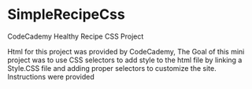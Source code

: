 # SimpleRecipeCss
CodeCademy Healthy Recipe CSS Project 

Html for this project was provided by CodeCademy, The Goal of this mini project was to use CSS selectors to add style to the html file by linking a Style.CSS file and adding proper selectors to customize the site. Instructions were provided 
